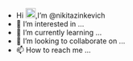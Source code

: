 - Hi <img src = "https://github.com/TheDudeThatCode/TheDudeThatCode/blob/master/Assets/Hi.gif" width="20" height="20" />,I’m @nikitazinkevich 
- 👀 I’m interested in ...
- 🌱 I’m currently learning ...
- 💞️ I’m looking to collaborate on ...
- 📫 How to reach me ...

<!---
nikitazinkevich/nikitazinkevich is a ✨ special ✨ repository because its `README.md` (this file) appears on your GitHub profile.
You can click the Preview link to take a look at your changes.
--->
